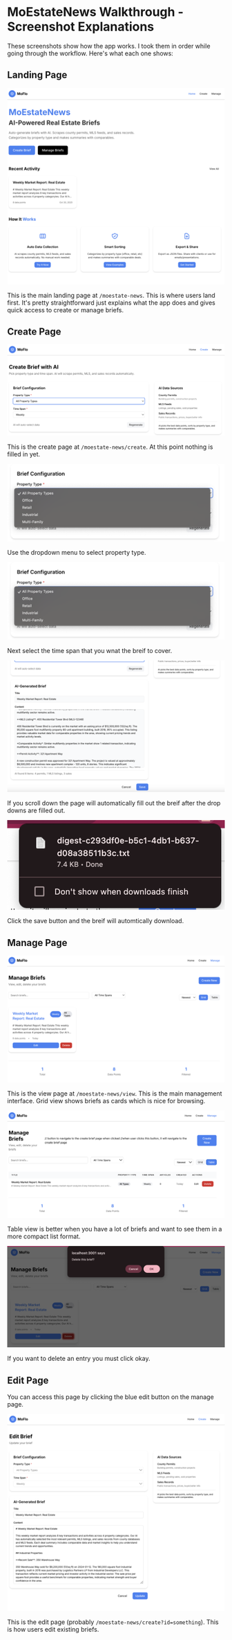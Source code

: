 # MoEstateNews Walkthrough - Screenshot Explanations

These screenshots show how the app works. I took them in order while going through the workflow. Here's what each one shows:

## Landing Page
![Landing Page](./media/landing.png)

This is the main landing page at `/moestate-news`. This is where users land first. It's pretty straightforward just explains what the app does and gives quick access to create or manage briefs.

## Create Page

![Create1](./media/create1.png)

This is the create page at `/moestate-news/create`. At this point nothing is filled in yet.

![Create2](./media/create2.png)

Use the dropdown menu to select property type.

![Create3](./media/create2.png)

Next select the time span that you wnat the breif to cover. 

![Create4](./media/create4.png)

If you scroll down the page will automatically fill out the breif after the drop downs are filled out. 

![Create5](./media/create5.png)

Click the save button and the breif will automtically download. 

## Manage Page

![View Page Grid](./media/manage1.png)

This is the view page at `/moestate-news/view`. This is the main management interface. Grid view shows briefs as cards which is nice for browsing.


![View Page Table](./media/manage2.png)

Table view is better when you have a lot of briefs and want to see them in a more compact list format.

![Delete](./media/manage3.png)

If you want to delete an entry you must click okay.

## Edit Page

You can access this page by clicking the blue edit button on the manage page.

![Edit Page](./media/edit1.png)

This is the edit page (probably `/moestate-news/create?id=something`). This is how users edit existing briefs. 


